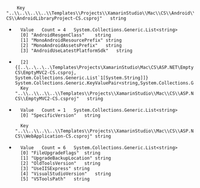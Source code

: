 		Key	"..\\..\\..\\..\\Templates\\Projects\\XamarinStudio\\Mac\\CS\\Android\\AndroidLibraryProject-CS\\AndroidLibraryProject-CS.csproj"	string
-		Value	Count = 4	System.Collections.Generic.List<string>
		[0]	"AndroidResgenClass"	string
		[1]	"MonoAndroidResourcePrefix"	string
		[2]	"MonoAndroidAssetsPrefix"	string
		[3]	"AndroidUseLatestPlatformSdk"	string

		
-		[2]	{[..\..\..\..\Templates\Projects\XamarinStudio\Mac\CS\ASP.NET\EmptyMVC2-CS\EmptyMVC2-CS.csproj, System.Collections.Generic.List`1[System.String]]}	System.Collections.Generic.KeyValuePair<string,System.Collections.Generic.List<string>>
		Key	"..\\..\\..\\..\\Templates\\Projects\\XamarinStudio\\Mac\\CS\\ASP.NET\\EmptyMVC2-CS\\EmptyMVC2-CS.csproj"	string
-		Value	Count = 1	System.Collections.Generic.List<string>
		[0]	"SpecificVersion"	string

		Key	"..\\..\\..\\..\\Templates\\Projects\\XamarinStudio\\Mac\\CS\\ASP.NET\\WebApplication-CS\\WebApplication-CS.csproj"	string
-		Value	Count = 6	System.Collections.Generic.List<string>
		[0]	"FileUpgradeFlags"	string
		[1]	"UpgradeBackupLocation"	string
		[2]	"OldToolsVersion"	string
		[3]	"UseIISExpress"	string
		[4]	"VisualStudioVersion"	string
		[5]	"VSToolsPath"	string
